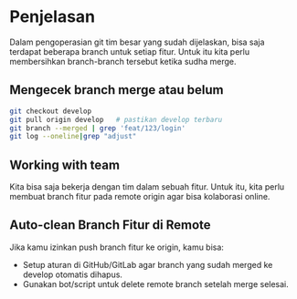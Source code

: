 # Penjelasan

Dalam pengoperasian git tim besar yang sudah dijelaskan, bisa saja terdapat beberapa branch untuk setiap fitur. Untuk itu kita perlu membersihkan branch-branch tersebut ketika sudha merge.

## Mengecek branch merge atau belum
```bash
git checkout develop
git pull origin develop   # pastikan develop terbaru
git branch --merged | grep 'feat/123/login'
git log --oneline|grep "adjust"
```

## Working with team
Kita bisa saja bekerja dengan tim dalam sebuah fitur. Untuk itu, kita perlu membuat branch fitur pada remote origin agar bisa kolaborasi online.

## Auto-clean Branch Fitur di Remote
Jika kamu izinkan push branch fitur ke origin, kamu bisa:
- Setup aturan di GitHub/GitLab agar branch yang sudah merged ke develop otomatis dihapus.
- Gunakan bot/script untuk delete remote branch setelah merge selesai.